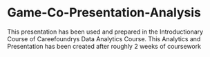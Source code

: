 # Game-Co-Presentation-Analysis

This presentation has been used and prepared in the Introductionary Course of Careefoundrys Data Analytics Course. This Analytics and Presentation has been created after roughly 2 weeks of coursework
